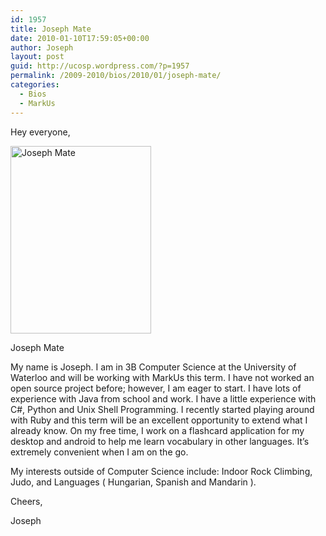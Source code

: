```yaml
---
id: 1957
title: Joseph Mate
date: 2010-01-10T17:59:05+00:00
author: Joseph
layout: post
guid: http://ucosp.wordpress.com/?p=1957
permalink: /2009-2010/bios/2010/01/joseph-mate/
categories:
  - Bios
  - MarkUs
---
```

Hey everyone,

<div id="attachment_1958" style="width: 235px" class="wp-caption alignright">
  <a href="http://ucosp.files.wordpress.com/2010/01/dsc01630.jpg"><img class="size-medium wp-image-1958" title="jmate" src="http://ucosp.files.wordpress.com/2010/01/dsc01630.jpg?w=225" alt="Joseph Mate" width="225" height="300" /></a>
  
  <p class="wp-caption-text">
    Joseph Mate
  </p>
</div>

My name is Joseph. I am in 3B Computer Science at the University of Waterloo and will be working with MarkUs this term. I have not worked an open source project before; however, I am eager to start. I have lots of experience with Java from school and work. I have a little experience with C#, Python and Unix Shell Programming. I recently started playing around with Ruby and this term will be an excellent opportunity to extend what I already know. On my free time, I work on a flashcard application for my desktop and android to help me learn vocabulary in other languages. It&#8217;s extremely convenient when I am on the go.

My interests outside of Computer Science include: Indoor Rock Climbing, Judo, and Languages ( Hungarian, Spanish and Mandarin ).

Cheers,

Joseph